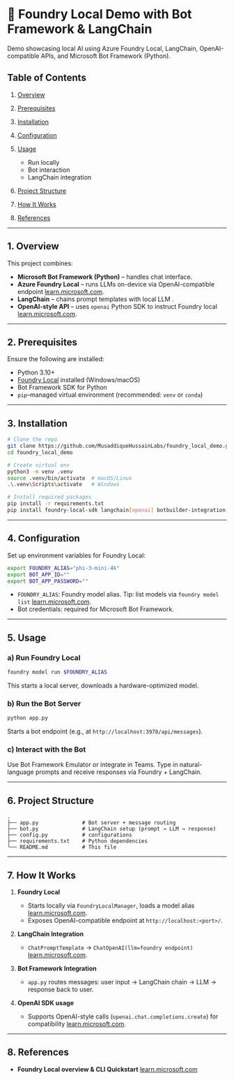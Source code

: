 # 🧪 Foundry Local Demo with Bot Framework & LangChain

Demo showcasing local AI using Azure Foundry Local, LangChain, OpenAI-compatible APIs, and Microsoft Bot Framework (Python).

## Table of Contents

1. [Overview](#overview)
2. [Prerequisites](#prerequisites)
3. [Installation](#installation)
4. [Configuration](#configuration)
5. [Usage](#usage)

   * Run locally
   * Bot interaction
   * LangChain integration
6. [Project Structure](#project-structure)
7. [How It Works](#how-it-works)
8. [References](#references)

---

## 1. Overview

This project combines:

* **Microsoft Bot Framework (Python)** – handles chat interface.
* **Azure Foundry Local** – runs LLMs on-device via OpenAI-compatible endpoint [learn.microsoft.com](https://learn.microsoft.com/en-us/azure/ai-foundry/foundry-local/).
* **LangChain** – chains prompt templates with local LLM .
* **OpenAI-style API** – uses `openai` Python SDK to instruct Foundry local [learn.microsoft.com](https://learn.microsoft.com/en-us/azure/ai-foundry/foundry-local/).

---

## 2. Prerequisites

Ensure the following are installed:

* Python 3.10+
* [Foundry Local](https://learn.microsoft.com/en-us/azure/ai-foundry/foundry-local/how-to/how-to-use-langchain-with-foundry-local?pivots=programming-language-python) installed (Windows/macOS)
* Bot Framework SDK for Python
* `pip`–managed virtual environment (recommended: `venv` or `conda`)

---

## 3. Installation

```bash
# Clone the repo
git clone https://github.com/MusaddiqueHussainLabs/foundry_local_demo.git
cd foundry_local_demo

# Create virtual env
python3 -m venv .venv
source .venv/bin/activate  # macOS/Linux
.\.venv\Scripts\activate   # Windows

# Install required packages
pip install -r requirements.txt
pip install foundry-local-sdk langchain[openai] botbuilder-integration-aiohttp
```

---

## 4. Configuration

Set up environment variables for Foundry Local:

```bash
export FOUNDRY_ALIAS="phi-3-mini-4k"
export BOT_APP_ID=""
export BOT_APP_PASSWORD=""
```

* `FOUNDRY_ALIAS`: Foundry model alias. Tip: list models via `foundry model list` [learn.microsoft.com](https://learn.microsoft.com/en-us/azure/ai-foundry/foundry-local/).
* Bot credentials: required for Microsoft Bot Framework.

---

## 5. Usage

### a) Run Foundry Local

```bash
foundry model run $FOUNDRY_ALIAS
```

This starts a local server, downloads a hardware-optimized model.

### b) Run the Bot Server

```bash
python app.py
```

Starts a bot endpoint (e.g., at `http://localhost:3978/api/messages`).

### c) Interact with the Bot

Use Bot Framework Emulator or integrate in Teams. Type in natural-language prompts and receive responses via Foundry + LangChain.

---

## 6. Project Structure

```
.
├── app.py              # Bot server + message routing
├── bot.py              # LangChain setup (prompt → LLM → response)
├── config.py           # configurations
├── requirements.txt    # Python dependencies
└── README.md           # This file
```

---

## 7. How It Works

1. **Foundry Local**

   * Starts locally via `FoundryLocalManager`, loads a model alias [learn.microsoft.com](https://learn.microsoft.com/en-us/azure/ai-foundry/foundry-local/).
   * Exposes OpenAI-compatible endpoint at `http://localhost:<port>/`.

2. **LangChain Integration**

   * `ChatPromptTemplate` → `ChatOpenAI(llm=foundry endpoint)` [learn.microsoft.com](https://learn.microsoft.com/en-us/azure/ai-foundry/foundry-local/).

3. **Bot Framework Integration**

   * `app.py` routes messages: user input → LangChain chain → LLM → response back to user.

4. **OpenAI SDK usage**

   * Supports OpenAI-style calls (`openai.chat.completions.create`) for compatibility [learn.microsoft.com](https://learn.microsoft.com/en-us/azure/ai-foundry/foundry-local/).

---

## 8. References

* **Foundry Local overview & CLI Quickstart** [learn.microsoft.com](https://learn.microsoft.com/en-us/azure/ai-foundry/foundry-local/)
